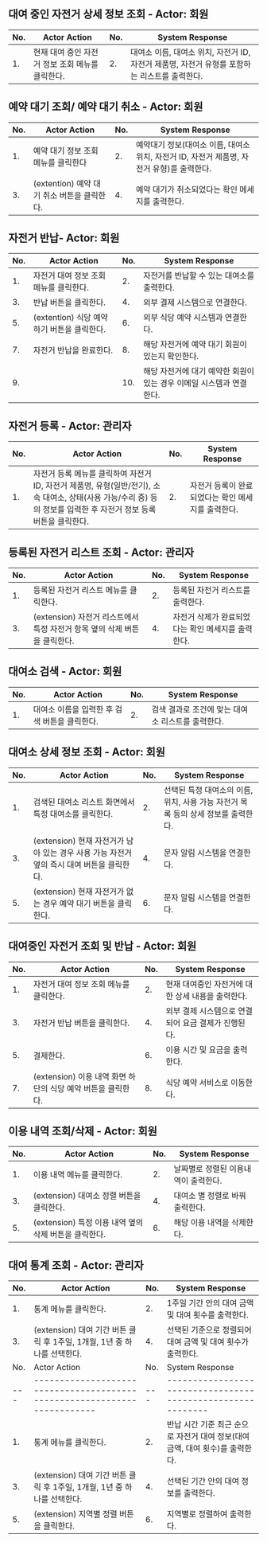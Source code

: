 ## 대여 중인 자전거 상세 정보 조회 - Actor: 회원

| No. | Actor Action                                                                                                                                     | No. | System Response                                    |
| --- | ------------------------------------------------------------------------------------------------------------------------------------------------ | --- | -------------------------------------------------- |
| 1.  | 현재 대여 중인 자전거 정보 조회 메뉴를 클릭한다.  | 2.  |  대여소 이름, 대여소 위치, 자전거 ID, 자전거 제품명, 자전거 유형를 포함하는 리스트를 출력한다.  |

## 예약 대기 조회/ 예약 대기 취소 - Actor: 회원

| No. | Actor Action                                                | No. | System Response                                    |
| --- | ----------------------------------------------------------- | --- | -------------------------------------------------- |
| 1.  | 예약 대기 정보 조회 메뉴를 클릭한다        | 2.  | 예약대기 정보(대여소 이름, 대여소 위치, 자전거 ID, 자전거 제품명, 자전거 유형)를 출력한다.                 |
| 3.  | (extention) 예약 대기 취소 버튼을 클릭한다. | 4.  | 예약 대기가 취소되었다는 확인 메세지를 출력한다. |

## 자전거 반납- Actor: 회원

| No. | Actor Action                                         | No. | System Response                                   |
| --- | ---------------------------------------------------- | --- | ------------------------------------------------- |
| 1.  | 자전거 대여 정보 조회 메뉴를 클릭한다. | 2.  | 자전거를 반납할 수 있는 대여소를 출력한다. |
| 3.  | 반납 버튼을 클릭한다. | 4.  | 외부 결제 시스템으로 연결한다.  |
| 5.  | (extention) 식당 예약 하기 버튼을 클릭한다. | 6.  | 외부 식당 예약 시스템과 연결한다.  |
| 7.  | 자전거 반납을 완료한다.                                | 8.  | 해당 자전거에 예약  대기 회원이 있는지 확인한다. |
| 9.  |                                  | 10.  | 해당 자전거에 대기 예약한 회원이 있는 경우 이메일 시스템과 연결 한다.  |
## 자전거 등록 - Actor: 관리자

| No. | Actor Action                                                                                                                                                        | No. | System Response                                    |
| --- | ------------------------------------------------------------------------------------------------------------------------------------------------------------------- | --- | -------------------------------------------------- |
| 1.  | 자전거 등록 메뉴를 클릭하여 자전거 ID, 자전거 제품명, 유형(일반/전기), 소속 대여소, 상태(사용 가능/수리 중) 등의 정보를 입력한 후 자전거 정보 등록 버튼을 클릭한다. | 2.  | 자전거 등록이 완료되었다는 확인 메세지를 출력한다. |

## 등록된 자전거 리스트 조회 - Actor: 관리자

| No. | Actor Action                                                              | No. | System Response                                    |
| --- | ------------------------------------------------------------------------- | --- | -------------------------------------------------- |
| 1.  | 등록된 자전거 리스트 메뉴를 클릭한다.                                     | 2.  | 등록된 자전거 리스트를 출력한다.                   |
| 3.  | (extension) 자전거 리스트에서 특정 자전거 항목 옆의 삭제 버튼을 클릭한다. | 4.  | 자전거 삭제가 완료되었다는 확인 메세지를 출력한다. |

## 대여소 검색 - Actor: 회원

| No. | Actor Action                                  | No. | System Response                                   |
| --- | --------------------------------------------- | --- | ------------------------------------------------- |
| 1.  | 대여소 이름을 입력한 후 검색 버튼을 클릭한다. | 2.  | 검색 결과로 조건에 맞는 대여소 리스트를 출력한다. |

## 대여소 상세 정보 조회 - Actor: 회원

| No. | Actor Action                                                                              | No. | System Response                                                                   |
| --- | ----------------------------------------------------------------------------------------- | --- | --------------------------------------------------------------------------------- |
| 1.  | 검색된 대여소 리스트 화면에서 특정 대여소를 클릭한다.                                     | 2.  | 선택된 특정 대여소의 이름, 위치, 사용 가능 자전거 목록 등의 상세 정보를 출력한다. |
| 3.  | (extension) 현재 자전거가 남아 있는 경우 사용 가능 자전거 옆의 즉시 대여 버튼을 클릭한다. | 4.  | 문자 알림 시스템을 연결한다.                                                      |
| 5.  | (extension) 현재 자전거가 없는 경우 예약 대기 버튼을 클릭한다.                            | 6.  | 문자 알림 시스템을 연결한다.                                                      |

## 대여중인 자전거 조회 및 반납 - Actor: 회원

| No. | Actor Action                                                 | No. | System Response                                     |
| --- | ------------------------------------------------------------ | --- | --------------------------------------------------- |
| 1.  | 자전거 대여 정보 조회 메뉴를 클릭한다.                       | 2.  | 현재 대여중인 자전거에 대한 상세 내용을 출력한다.   |
| 3.  | 자전거 반납 버튼을 클릭한다.                                 | 4.  | 외부 결제 시스템으로 연결되어 요금 결제가 진행된다. |
| 5.  | 결제한다.                                                    | 6.  | 이용 시간 및 요금을 출력한다.                       |
| 7.  | (extension) 이용 내역 화면 하단의 식당 예약 버튼을 클릭한다. | 8.  | 식당 예약 서비스로 이동한다.                        |

## 이용 내역 조회/삭제 - Actor: 회원

| No. | Actor Action                                                  | No. | System Response                                |
| --- | ------------------------------------------------------------- | --- | ---------------------------------------------- |
| 1.  | 이용 내역 메뉴를 클릭한다.                                    | 2.  | 날짜별로 정렬된 이용내역이 출력한다.           |
| 3.  | (extension) 대여소 정렬 버튼을 클릭한다. | 4.  | 대여소 별 정렬로 바꿔 출력한다. |
| 5.  | (extension) 특정 이용 내역 옆의 삭제 버튼을 클릭한다.         | 6.  | 해당 이용 내역을 삭제한다.                     |


## 대여 통계 조회 - Actor: 관리자

| No. | Actor Action | No. | System Response |
| --- | --- | --- | --- |
| 1.  | 통계 메뉴를 클릭한다. | 2. | 1주일 기간 안의 대여 금액 및 대여 횟수를 출력한다. |
| 3.  | (extension) 대여 기간 버튼 클릭 후 1주일, 1개월, 1년 중 하나를 선택한다. | 4.  | 선택된 기준으로 정렬되어 대여 금액 및 대여 횟수가 출력한다. |
| No. | Actor Action                                                             | No. | System Response                                             |
| --- | ------------------------------------------------------------------------ | --- | ----------------------------------------------------------- |
| 1.  | 통계 메뉴를 클릭한다.                                                    | 2.  | 반납 시간 기준 최근 순으로 자전거 대여 정보(대여 금액, 대여 횟수)를 출력한다.        |
| 3.  | (extension) 대여 기간 버튼 클릭 후 1주일, 1개월, 1년 중 하나를 선택한다. | 4.  | 선택된 기간 안의 대여 정보를 출력한다. |
|5. | (extension) 지역별 정렬 버튼을 클릭한다. | 6. | 지역별로 정렬하여 출력한다. |

